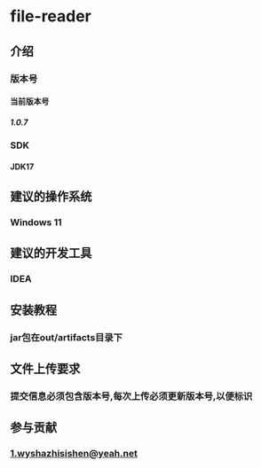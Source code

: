 # file-reader

## 介绍

### 版本号

#### 当前版本号

##### 1.0.7

### SDK

#### JDK17

## 建议的操作系统

### Windows 11

## 建议的开发工具

### IDEA

## 安装教程

### jar包在out/artifacts目录下

## 文件上传要求

### 提交信息必须包含版本号,每次上传必须更新版本号,以便标识

## 参与贡献

### 1.wyshazhisishen@yeah.net
